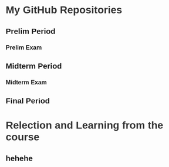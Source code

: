 <html lang="en">
<head>
  <meta charset="UTF-8">
  <meta name="viewport" content="width=device-width, initial-scale=1.0">
  <title>My GitHub Repositories</title>
  <style>
    body {
      font-family: Arial, sans-serif;
      margin: 20px;
    }
    h1 {
      color: #333;
    }
    ul {
      list-style-type: none;
      padding: 0;
    }
    li {
      margin-bottom: 10px;
    }
    a {
      text-decoration: none;
      color: #0366d6;
    }
  </style>
</head>
<body>
  <h1>My GitHub Repositories</h1>
  <ul id="repositories-list">
    <li>
      <h2>Prelim Period</h2>
      <ul id="prelim-repositories-list"></ul>
      <h3>Prelim Exam</h3>
      <ul id="prelimexam-repositories-list"></ul>
    </li>
    <li>
      <h2>Midterm Period</h2>
      <ul id="midterm-repositories-list"></ul>
      <h3>Midterm Exam</h3>
      <ul id="midtermexam-repositories-list"></ul>
    </li>
    <li>
      <h2>Final Period</h2>
      <ul id="final-repositories-list"></ul>
    </li>
      <h1>Relection and Learning from the course</h1>
      <h2>hehehe</h2>
  </ul>

  <script>
    const username = 'SpicyKalamares';

    const prelimRepositories = [
      'CPE232_HOA1',
      'CPE232_HOA2',
      'CPE232_HOA3',
      'CPE232_HOA4',
      'CPE232_HOA5'
    ];

    const midtermRepositories = [
      'CPE232_HOA6',
      'CPE232_HOA7',
      'CPE232_HOA8',
      'CPE232_HOA9',
      'CPE232_HOA10'
    ];

    const finalRepositories = [
      'CPE232_HOA11',
      'CPE232_HOA12',
      'CPE232_HOA13',
      'CPE232_HOA14',
      'CPE232_HOA15'
    ];

    const prelimExamRepositories = [
      'Reyes_PrelimExam'
    ];

    const midtermExamRepositories = [
      'Reyes_MidtermExam'
    ];

    // Display the specified repositories for Prelim Period
    const prelimRepositoriesList = document.getElementById('prelim-repositories-list');
    const prelimExamRepositoriesList = document.getElementById('prelimexam-repositories-list');

    prelimRepositories.forEach(repoName => {
      const listItem = document.createElement('li');
      const link = document.createElement('a');

      link.href = `https://github.com/${username}/${repoName}`;
      link.textContent = repoName;

      listItem.appendChild(link);
      prelimRepositoriesList.appendChild(listItem);
    });

    prelimExamRepositories.forEach(repoName => {
      const listItem = document.createElement('li');
      const link = document.createElement('a');

      link.href = `https://github.com/${username}/${repoName}`;
      link.textContent = repoName;

      listItem.appendChild(link);
      prelimExamRepositoriesList.appendChild(listItem);
    });

    // Display the specified repositories for Midterm Period
    const midtermRepositoriesList = document.getElementById('midterm-repositories-list');
    const midtermExamRepositoriesList = document.getElementById('midtermexam-repositories-list');

    midtermRepositories.forEach(repoName => {
      const listItem = document.createElement('li');
      const link = document.createElement('a');

      link.href = `https://github.com/${username}/${repoName}`;
      link.textContent = repoName;

      listItem.appendChild(link);
      midtermRepositoriesList.appendChild(listItem);
    });

    midtermExamRepositories.forEach(repoName => {
      const listItem = document.createElement('li');
      const link = document.createElement('a');

      link.href = `https://github.com/${username}/${repoName}`;
      link.textContent = repoName;

      listItem.appendChild(link);
      midtermExamRepositoriesList.appendChild(listItem);
    });

    // Display the specified repositories for Final Period
    const finalRepositoriesList = document.getElementById('final-repositories-list');
    const finalExamRepositoriesList = document.getElementById('finalexam-repositories-list');

    finalRepositories.forEach(repoName => {
      const listItem = document.createElement('li');
      const link = document.createElement('a');

      link.href = `https://github.com/${username}/${repoName}`;
      link.textContent = repoName;

      listItem.appendChild(link);
      finalRepositoriesList.appendChild(listItem);
    });
  </script>
</body>
</html>
